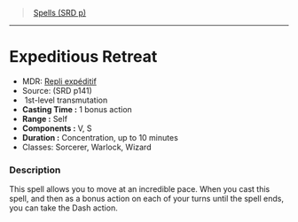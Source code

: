 ﻿---
!SpellItem
Family: SpellVO
Level: 1
Type: transmutation
CastingTime: 1 bonus action
Range: Self
Components: V, S
Duration: Concentration, up to 10 minutes
Classes: Sorcerer, Warlock, Wizard
Id: spells_vo.md#expeditious-retreat
ParentLink: spells_vo.md#spells-srd-p
Name: Expeditious Retreat
ParentName: Spells (SRD p)
NameLevel: 1
AltName: '[Repli expéditif](hd_spells_repli_expeditif.md)'
Source: (SRD p141)
Attributes: {}
AttributesDictionary: >+
  {}

---
> [Spells (SRD p)](srd_spells.md)

---

# Expeditious Retreat

- MDR: [Repli expéditif](hd_spells_repli_expeditif.md)
- Source: (SRD p141)
-  1st-level transmutation
- **Casting Time :** 1 bonus action
- **Range :** Self
- **Components :** V, S
- **Duration :** Concentration, up to 10 minutes
- Classes: Sorcerer, Warlock, Wizard

### Description

This spell allows you to move at an incredible pace. When you cast this spell, and then as a bonus action on each of your turns until the spell ends, you can take the Dash action.

